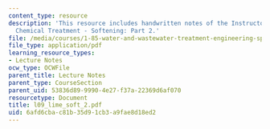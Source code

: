 ```yaml
---
content_type: resource
description: 'This resource includes handwritten notes of the Instructor on the topic:
  Chemical Treatment - Softening: Part 2.'
file: /media/courses/1-85-water-and-wastewater-treatment-engineering-spring-2006/6afd6cbac81b35d91cb3a9fae8d18ed2_l09_lime_soft_2.pdf
file_type: application/pdf
learning_resource_types:
- Lecture Notes
ocw_type: OCWFile
parent_title: Lecture Notes
parent_type: CourseSection
parent_uid: 53836d89-9990-4e27-f37a-22369d6af070
resourcetype: Document
title: l09_lime_soft_2.pdf
uid: 6afd6cba-c81b-35d9-1cb3-a9fae8d18ed2
---
```

